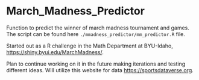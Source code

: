 # March_Madness_Predictor
Function to predict the winner of march madness tournament and games. The script can be found here ```./mmadness_predictor/mm_predictor.R``` file.

Started out as a R challenge in the Math Department at BYU-Idaho, https://shiny.byui.edu/MarchMadness/.

Plan to continue working on it in the future making iterations and testing different ideas. Will utilize this website for data https://sportsdataverse.org. 
